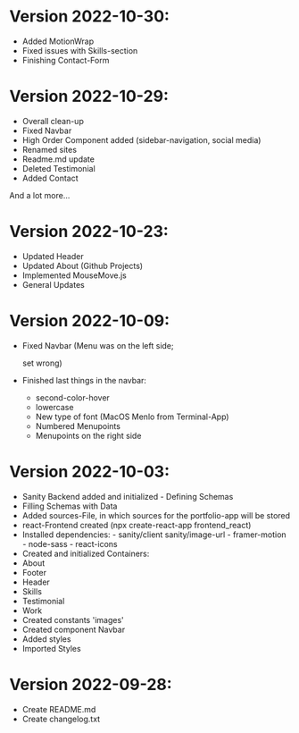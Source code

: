 # Version 2022-10-30:

- Added MotionWrap
- Fixed issues with Skills-section
- Finishing Contact-Form

# Version 2022-10-29:

- Overall clean-up
- Fixed Navbar
- High Order Component added (sidebar-navigation, social media)
- Renamed sites
- Readme.md update
- Deleted Testimonial
- Added Contact

And a lot more...

# Version 2022-10-23:

- Updated Header
- Updated About (Github Projects)
- Implemented MouseMove.js
- General Updates

# Version 2022-10-09:

- Fixed Navbar (Menu was on the left side; <div> set wrong)

- Finished last things in the navbar:
  - second-color-hover
  - lowercase
  - New type of font (MacOS Menlo from Terminal-App)
  - Numbered Menupoints
  - Menupoints on the right side

# Version 2022-10-03:

- Sanity Backend added and initialized - Defining Schemas
- Filling Schemas with Data
- Added sources-File, in which sources for the portfolio-app will be stored
- react-Frontend created (npx create-react-app frontend_react)
- Installed dependencies: - sanity/client sanity/image-url - framer-motion - node-sass - react-icons
- Created and initialized Containers:
- About
- Footer
- Header
- Skills
- Testimonial
- Work
- Created constants 'images'
- Created component Navbar
- Added styles
- Imported Styles

# Version 2022-09-28:

- Create README.md
- Create changelog.txt
